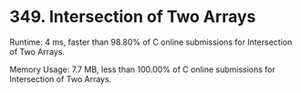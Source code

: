 # 349. Intersection of Two Arrays

Runtime: 4 ms, faster than 98.80% of C online submissions for Intersection of Two Arrays.

Memory Usage: 7.7 MB, less than 100.00% of C online submissions for Intersection of Two Arrays.
